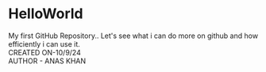 # HelloWorld
My first GitHub Repository.. Let's see what i can do more on github and how efficiently i can use it. <br>CREATED ON-10/9/24  <br>AUTHOR - ANAS KHAN

